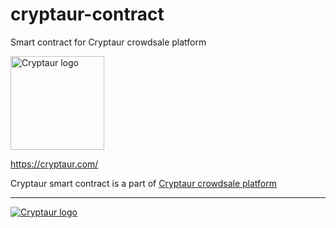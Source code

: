 # cryptaur-contract

Smart contract for Cryptaur crowdsale platform

<img src="https://cryptaur.com/wp-content/uploads/2017/07/cropped-CRYPTAUR_LOGO_CENTER.png" alt="Cryptaur logo" width="150">

https://cryptaur.com/

Cryptaur smart contract is a part of [Cryptaur crowdsale platform](https://github.com/Cryptaur/cryptaur-crowdsale-platform)

---

[![Cryptaur logo](https://cryptaur.com/wp-content/uploads/2017/07/cryptaur-title_all-blue-copy-e1500061139271.png "Cryptaur logo")](https://cryptaur.com/)
